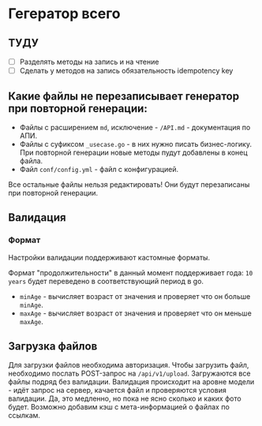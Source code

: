 # Гегератор всего

## ТУДУ

- [ ] Разделять методы на запись и на чтение
- [ ] Сделать у методов на запись обязательность idempotency key

## Какие файлы не перезаписывает генератор при повторной генерации:

- Файлы с расширением `md`, исключение - `/API.md` - документация по АПИ.
- Файлы с суфиксом `_usecase.go` - в них нужно писать бизнес-логику. При повторной генерации новые методы пудут добавлены в конец файла.
- Файл `conf/config.yml` - файл с конфигурацией.

Все остальные файлы нельзя редактировать! Они будут перезаписаны при повторной генерации.

## Валидация

### Формат

Настройки валидации поддерживают кастомные форматы.

Формат "продолжительности" в данный момент поддерживает года: `10 years` будет переведено в соответствующий период в go.

- `minAge` - вычисляет возраст от значения и проверяет что он больше `minAge`.
- `maxAge` - вычисляет возраст от значения и проверяет что он меньше `maxAge`.

## Загрузка файлов

Для загрузки файлов необходима авторизация. Чтобы загрузить файл, необходимо послать POST-запрос на `/api/v1/upload`. Загружаются все файлы подряд без валидации. Валидация происходит на аровне модели - идёт запрос на сервер, качается файл и проверяются условия валидации. Да, это медленно, но пока не ясно сколько и каких фото будет. Возможно добавим кэш с мета-информацией о файлах по ссылкам.
